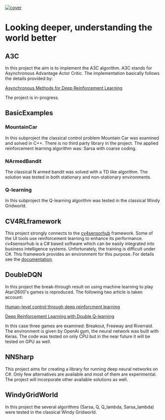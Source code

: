 [![cover](https://drive.google.com/uc?export=download&id=0B97L9zqg-lnwOGlsVmxVSEp0RE0)](https://adamtiger.github.io/ai/)

# Looking deeper, understanding the world better

## A3C

In this project the aim is to implement the A3C algorithm. A3C stands for Asynchronous Advantage Actor Critic. The implementation basically follows the details provided by:

[Asynchronous Methods for Deep Reinforcement Learning](https://arxiv.org/pdf/1602.01783.pdf)

The project is in-progress.

## BasicExamples

### MountainCar

In this subproject the classical control problem Mountain Car was examined and solved in C++. There is no third party library in the project. The applied reinforcement learning algorithm was: Sarsa with coarse coding.

### NArmedBandit

The classical N armed bandit was solved with a TD like algorithm. The solution was tested in both stationary and non-stationary environments.

### Q-learning

In this subproject the Q-learning algorithm was tested in the classical Windy Gridworld.

## CV4RLframework

This project strongly connects to the [cv4sensorhub](http://bmeaut.github.io/cv4sensorhub/) framework. Some of the UI tools use reinforcement learning to enhance its performance. cv4sensorhub is a C# based software which can be easily integrated into business intelligence systems. Unfortunately, the training is difficult under C#. This framework provides an environment for this purpose. For details see the [documentation](/CV4RLframework/docs/overview.md).

## DoubleDQN

In this project the break-through result on using machine learning to play Atari2600's games is reproduced. The following two article is taken account:

[Human-level control through deep reinforcment learning](http://www.nature.com/nature/journal/v518/n7540/full/nature14236.html)

[Deep Reinforcement Learning with Double Q-learning](https://arxiv.org/abs/1509.06461)

In this case three games are examined: Breakout, Freeway and Riverraid. The environment is given by OpenAi gym, the neural network was built with Keras. The code was tested on only CPU but in the near future it will be tested on GPU as well.

## NNSharp

This project aims for creating a library for running deep neural networks on C#. Only few alternatives are available and most of them are experimental. The project will incorporate other available solutions as well.

## WindyGridWorld

In this project the several algorithms (Sarsa, Q, Q_lambda, Sarsa_lambda) were tested in the classical Windy Gridworld.
